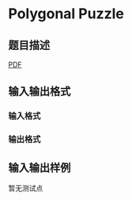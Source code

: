# Polygonal Puzzle

## 题目描述

[problemUrl]: https://uva.onlinejudge.org/index.php?option=com_onlinejudge&Itemid=8&category=859&page=show_problem&problem=5010

[PDF](https://uva.onlinejudge.org/external/17/p1743.pdf)

## 输入输出格式

### 输入格式

### 输出格式

## 输入输出样例

暂无测试点

